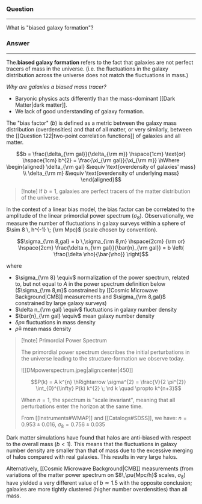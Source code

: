 ### Question
---
What is "biased galaxy formation"?

### Answer
---
The.**biased galaxy formation** refers to the fact that galaxies are not perfect tracers of mass in the universe. (i.e. the fluctuations in the galaxy distribution across the universe does not match the fluctuations in mass.)

*Why are galaxies a biased mass tracer?*
- Baryonic physics acts differently than the mass-dominant [[Dark Matter|dark matter]].
- We lack of good understanding of galaxy formation.

The "bias factor" ($b$) is defined as a metric between the galaxy mass distribution (overdensities) and that of all matter, or very similarly, between the [[Question 122|two-point correlation functions]] of galaxies and all matter.

$$b = \frac{\delta_{\rm gal}}{\delta_{\rm m}} \hspace{1cm} \text{or} \hspace{1cm} b^{2} = \frac{\xi_{\rm gal}}{\xi_{\rm m}} \hWhere
\begin{aligned}
	\delta_{\rm gal} &\equiv \text{overdensity of galaxies' mass} \\
	\delta_{\rm m} &\equiv \text{overdensity of underlying mass}
\end{aligned}$$

> [!note] If $b=1$, galaxies are perfect tracers of the matter distribution of the universe.

In the context of a linear bias model, the bias factor can be correlated to the amplitude of the linear primordial power spectrum ($\sigma_{8}$). Observationally, we measure the number of fluctuations in galaxy surveys within a sphere of $\sim 8 \, h^{-1} \; {\rm Mpc}$ (scale chosen by convention).

$$\sigma_{\rm 8,gal} = b \,\sigma_{\rm 8,m} \hspace{2cm} {\rm or} \hspace{2cm} \frac{\delta n_{\rm gal}}{\bar{n}_{\rm gal}} = b \left( \frac{\delta \rho}{\bar{\rho}} \right)$$

where
- $\sigma_{\rm 8} \equiv$ normalization of the power spectrum, related to, but not equal to $A$ in the power spectrum definition below ($\sigma_{\rm 8,m}$ constrained by [[Cosmic Microwave Background|CMB]] measurements and $\sigma_{\rm 8,gal}$ constrained by large galaxy surveys)
- $\delta n_{\rm gal} \equiv$ fluctuations in galaxy number density
- $\bar{n}_{\rm gal} \equiv$ mean galaxy number density
- $\delta \rho \equiv$ fluctuations in mass density
- $\bar{\rho} \equiv$ mean mass density

> [!note] Primordial Power Spectrum
> 
> The primordial power spectrum describes the initial perturbations in the universe leading to the structure-formation we observe today.
> 
> ![[DMpowerspectrum.jpeg|align:center|450]]
> 
> $$P(k) = A k^{n} \hRightarrow \sigma^{2} = \frac{V}{2 \pi^{2}} \int_{0}^{\infty} P(k) k^{2} \; \rd k \quad \propto k^{n+3}$$
> 
> When $n=1$, the spectrum is "scale invariant", meaning that all perturbations enter the horizon at the same time.
> 
> From [[Instruments#WMAP]] and [[Catalogs#SDSS]], we have: $n = 0.953 \pm 0.016$, $\sigma_{8} = 0.756 \pm 0.035$

Dark matter simulations have found that halos are anti-biased with respect to the overall mass ($b < 1$). This means that the fluctuations in galaxy number density are smaller than that of mass due to the excessive merging of halos compared with real galaxies. This results in very large halos.

Alternatively, [[Cosmic Microwave Background|CMB]] measurements (from variations of the matter power spectrum on $8\,\pu{Mpc/h}$ scales, $\sigma_8$) have yielded a very different value of $b \simeq 1.5$ with the opposite conclusion; galaxies are more tightly clustered (higher number overdensities) than all mass.


